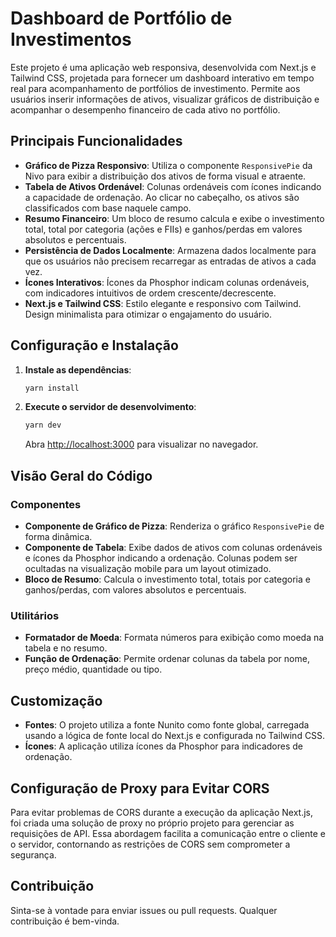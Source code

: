 
# Dashboard de Portfólio de Investimentos

Este projeto é uma aplicação web responsiva, desenvolvida com Next.js e Tailwind CSS, projetada para fornecer um dashboard interativo em tempo real para acompanhamento de portfólios de investimento. Permite aos usuários inserir informações de ativos, visualizar gráficos de distribuição e acompanhar o desempenho financeiro de cada ativo no portfólio.

## Principais Funcionalidades

- **Gráfico de Pizza Responsivo**: Utiliza o componente `ResponsivePie` da Nivo para exibir a distribuição dos ativos de forma visual e atraente.
- **Tabela de Ativos Ordenável**: Colunas ordenáveis com ícones indicando a capacidade de ordenação. Ao clicar no cabeçalho, os ativos são classificados com base naquele campo.
- **Resumo Financeiro**: Um bloco de resumo calcula e exibe o investimento total, total por categoria (ações e FIIs) e ganhos/perdas em valores absolutos e percentuais.
- **Persistência de Dados Localmente**: Armazena dados localmente para que os usuários não precisem recarregar as entradas de ativos a cada vez.
- **Ícones Interativos**: Ícones da Phosphor indicam colunas ordenáveis, com indicadores intuitivos de ordem crescente/decrescente.
- **Next.js e Tailwind CSS**: Estilo elegante e responsivo com Tailwind. Design minimalista para otimizar o engajamento do usuário.

## Configuração e Instalação

1. **Instale as dependências**:
   ```bash
   yarn install
   ```

2. **Execute o servidor de desenvolvimento**:
   ```bash
   yarn dev
   ```
   Abra [http://localhost:3000](http://localhost:3000) para visualizar no navegador.

## Visão Geral do Código

### Componentes

- **Componente de Gráfico de Pizza**: Renderiza o gráfico `ResponsivePie` de forma dinâmica.
- **Componente de Tabela**: Exibe dados de ativos com colunas ordenáveis e ícones da Phosphor indicando a ordenação. Colunas podem ser ocultadas na visualização mobile para um layout otimizado.
- **Bloco de Resumo**: Calcula o investimento total, totais por categoria e ganhos/perdas, com valores absolutos e percentuais.

### Utilitários

- **Formatador de Moeda**: Formata números para exibição como moeda na tabela e no resumo.
- **Função de Ordenação**: Permite ordenar colunas da tabela por nome, preço médio, quantidade ou tipo.

## Customização

- **Fontes**: O projeto utiliza a fonte Nunito como fonte global, carregada usando a lógica de fonte local do Next.js e configurada no Tailwind CSS.
- **Ícones**: A aplicação utiliza ícones da Phosphor para indicadores de ordenação.

## Configuração de Proxy para Evitar CORS

Para evitar problemas de CORS durante a execução da aplicação Next.js, foi criada uma solução de proxy no próprio projeto para gerenciar as requisições de API. Essa abordagem facilita a comunicação entre o cliente e o servidor, contornando as restrições de CORS sem comprometer a segurança.

## Contribuição

Sinta-se à vontade para enviar issues ou pull requests. Qualquer contribuição é bem-vinda.
